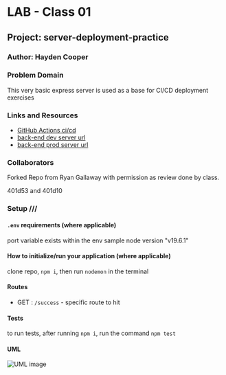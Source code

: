 # LAB - Class 01

## Project: server-deployment-practice

### Author: Hayden Cooper

### Problem Domain

This very basic express server is used as a base for CI/CD deployment exercises

### Links and Resources

- [GitHub Actions ci/cd](https://github.com/Hcooper23/example-server/actions/runs/4987580924)
- [back-end dev server url](https://devexampleserver.onrender.com/)
- [back-end prod server url](https://mainexampleserver.onrender.com/)

### Collaborators

Forked Repo from Ryan Gallaway with permission as review done by class.

401d53 and 401d10

### Setup ///

#### `.env` requirements (where applicable)

port variable exists within the env sample
node version "v19.6.1"

#### How to initialize/run your application (where applicable)

clone repo, `npm i`, then run `nodemon` in the terminal

#### Routes

- GET : `/success` - specific route to hit

#### Tests

to run tests, after running `npm i`, run the command `npm test`

#### UML

![UML image](./assets//example-server-uml.png)
